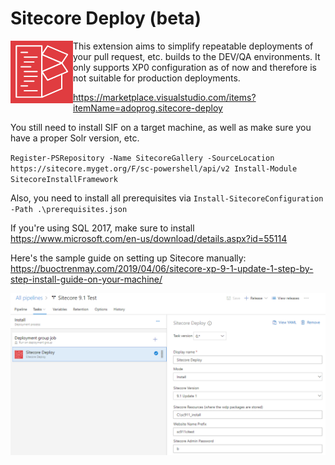 # Sitecore Deploy (beta)

<img src="https://raw.githubusercontent.com/adoprog/sitecore-deploy/master/images/extension-icon.png" align="left" height="100" width="100" >

This extension aims to simplify repeatable deployments of your pull request, etc. builds to the DEV/QA environments. It only supports XP0 configuration as of now and therefore is not suitable for production deployments.

https://marketplace.visualstudio.com/items?itemName=adoprog.sitecore-deploy

You still need to install SIF on a target machine, as well as make sure you have a proper Solr version, etc.

`Register-PSRepository -Name SitecoreGallery -SourceLocation https://sitecore.myget.org/F/sc-powershell/api/v2
Install-Module SitecoreInstallFramework`

Also, you need to install all prerequisites via `Install-SitecoreConfiguration -Path .\prerequisites.json`

If you're using SQL 2017, make sure to install https://www.microsoft.com/en-us/download/details.aspx?id=55114

Here's the sample guide on setting up Sitecore manually: https://buoctrenmay.com/2019/04/06/sitecore-xp-9-1-update-1-step-by-step-install-guide-on-your-machine/


<img src="https://raw.githubusercontent.com/adoprog/sitecore-deploy/master/images/screenshot.png">
